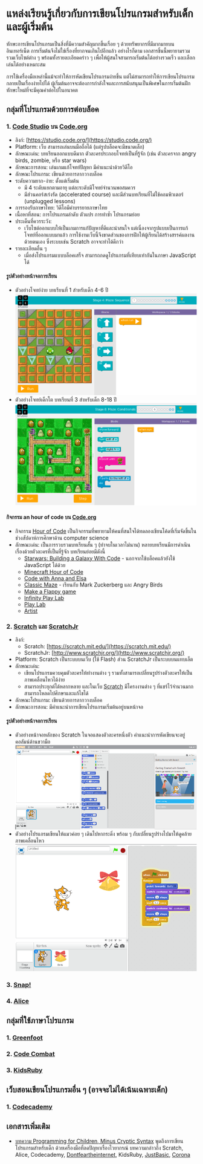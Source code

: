 # แหล่งเรียนรู้เกี่ยวกับการเขียนโปรแกรมสำหรับเด็กและผู้เริ่มต้น

ทักษะการเขียนโปรแกรมเป็นสิ่งที่มีความสำคัญมากขึ้นเรื่อย ๆ ด้วยทรัพยากรที่มีมากมายบนอินเทอร์เน็ต
การเริ่มต้นจึงไม่ใช่เรื่องที่ยากจนเกินไปอีกแล้ว อย่างไรก็ตาม เอกสารชิ้นนี้พยายามรวมรวมเว็บไซต์ต่าง ๆ
พร้อมทั้งรายละเอียดคร่าว ๆ เพื่อให้ผู้สนใจสามารถเริ่มต้นได้อย่างรวดเร็ว และเลือกเล่นได้อย่างเหมาะสม

การใช้เครื่องมือเหล่านี้แม้จะทำให้การหัดเขียนโปรแกรมง่ายขึ้น แต่ไม่สามารถทำให้การเขียนโปรแกรมกลายเป็นเรื่องง่ายไปได้ ผู้เริ่มต้นอาจจะต้องการกำลังใจและการสนับสนุนเป็นพิเศษในการเริ่มต้นฝึกทักษะใหม่ที่จะมีคุณค่าต่อไปในอนาคต

## กลุ่มที่โปรแกรมด้วยการต่อบล็อค

### 1. [Code Studio](https://studio.code.org/) บน [Code.org](http://code.org)

* ลิงก์: [https://studio.code.org/](https://studio.code.org/)
* Platform: เว็บ สามารถเล่นบนมือถือได้ (แต่รูปบล็อคจะมีขนาดเล็ก)
* ลักษณะเด่น: บทเรียนออกแบบดีมาก ตัวละครประกอบโจทย์เป็นที่รู้จัก (เช่น ตัวละครจาก angry birds, zombie, หรือ star wars)
* ลักษณะการสอน: เล่นเกมแก้โจทย์ปัญหา มีคำแนะนำด้วยวิดีโอ
* ลักษณะโปรแกรม: เขียนด้วยการลากวางบล็อค
* ระดับความยาก-ง่าย: ตั้งแต่เริ่มต้น
  * มี 4 ระดับแยกตามอายุ แต่ละระดับมีโจทย์จำนวนพอสมควร
  * มีส่วนคอร์สเร่งรัด (accelerated course) และมีส่วนบทเรียนที่ไม่ใช้คอมพิวเตอร์ (unplugged lessons)
* การรองรับภาษาไทย: วิดีโอมีคำบรรยายภาษาไทย
* เนื้อหาที่สอน: การโปรแกรมลำดับ ตัวแปร การทำซ้ำ โปรแกรมย่อย
* ประเด็นที่ควรระวัง:
  * เว็บไซต์ออกแบบให้เป็นเกมการแก้ปัญหาที่ดีและน่าสนใจ แต่เนื่องจากรูปแบบเป็นการแก้โจทย์ที่ออกแบบมาแล้ว การใช้งานเว็บนี้จึงขาดส่วนของการฝึกให้ผู้เรียนได้สร้างสรรค์ผลงานด้วยตนเอง ซึ่งระบบเช่น Scratch อาจจะทำได้ดีกว่า
* รายละเอียดอื่น ๆ
  * เมื่อส่งโปรแกรมแบบบล็อคเสร็จ สามารถกดดูโปรแกรมที่เทียบเท่ากันในภาษา JavaScript ได้

#### รูปตัวอย่างหน้าจอการเรียน
* ตัวอย่างโจทย์ง่าย บทเรียนที่ 1 สำหรับเด็ก 4-6 ปี ![ตัวอย่าง-ง่าย](images/code-studio/sample-easy.png)
* ตัวอย่างโจทย์เด็กโต บทเรียนที่ 3 สำหรับเด็ก 8-18 ปี
![ตัวอย่าง-เงื่อนไข](images/code-studio/sample-conditions.png)

#### กิจกรรม an hour of code บน [Code.org](https://code.org/learn)
* กิจกรรม [Hour of Code](https://en.wikipedia.org/wiki/Code.org#Hour_of_Code) เป็นกิจกรรมที่พยายามให้คนที่สนใจได้ทดลองเขียนโค้ดที่เริ่มจัดขึ้นในช่วงสัปดาห์การศึกษาด้าน computer science
* ลักษณะเด่น: เป็นการรวบรวมบทเรียนสั้น ๆ (ทำจบในเวลาไม่นาน) หลายบทเรียนมีการดำเนินเรื่องด้วยตัวละครที่เป็นที่รู้จัก บทเรียนย่อยมีดังนี้
  * [Starwars: Building a Galaxy With Code](https://code.org/starwars) - นอกจากใช้บล็อคแล้วยังใช้ JavaScript ได้ด้วย
  * [Minecraft Hour of Code](https://code.org/mc)
  * [Code with Anna and Elsa](https://hourofcode.com/frzn)
  * [Classic Maze](https://hourofcode.com/code) - เรียนกับ Mark Zuckerberg และ Angry Birds
  * [Make a Flappy game](https://hourofcode.com/flap)
  * [Infinity Play Lab](https://hourofcode.com/inf)
  * [Play Lab](https://hourofcode.com/lab)
  * [Artist](https://hourofcode.com/art)

### 2. [Scratch](https://scratch.mit.edu/) และ [ScratchJr](https://www.scratchjr.org/)

* ลิงก์:
  * Scratch: [https://scratch.mit.edu/](https://scratch.mit.edu/)
  * ScratchJr: [http://www.scratchjr.org/](http://www.scratchjr.org/)
* Platform: Scratch เป็นระบบบนเว็บ (ใช้ Flash)  ส่วน ScratchJr เป็นระบบบนแทบเล็ต
* ลักษณะเด่น:
  * เขียนโปรแกรมควบคุมตัวละครให้ทำงานต่าง ๆ รวมทั้งสามารถเปลี่ยนรูปร่างตัวละครให้เป็นภาพเคลื่อนไหวได้ง่าย
  * สามารถประยุกต์ได้หลากหลาย และในเว็บ [Scratch](https://scratch.mit.edu/) มีโครงงานต่าง ๆ ที่แชร์ไว้จำนวนมาก สามารถโหลดไปศึกษาและแก้ไขได้
* ลักษณะโปรแกรม: เขียนด้วยการลากวางบล็อค
* ลักษณะการสอน: มีคำแนะนำการเขียนโปรแกรมเริ่มต้นอยู่บนหน้าจอ

#### รูปตัวอย่างหน้าจอการเรียน
* ตัวอย่างหน้าจอหลักของ Scratch ในจอแสดงตัวละครหนึ่งตัว คำแนะนำการหัดเขียนจะอยู่คอลัมน์ด้านขวามือ ![ตัวอย่างหน้าจอหลัก](images/scratch/scratch-main.png)
* ตัวอย่างโปรแกรมเขียนให้แมวค่อย ๆ เดินไปหากระดิ่ง พร้อม ๆ กับเปลี่ยนรูปร่างไปมาให้ดูคล้ายภาพเคลื่อนไหว ![ตัวอย่างโปรแกรม](images/scratch/sample-script-follow-bells.png)

### 3. [Snap!](http://snap.berkeley.edu/)

### 4. [Alice](http://www.alice.org/index.php)

## กลุ่มที่ใช้ภาษาโปรแกรม

### 1. [Greenfoot](http://www.greenfoot.org/)

### 2. [Code Combat](https://codecombat.com/)

### 3. [KidsRuby](http://kidsruby.com/)

## เว็บสอนเขียนโปรแกรมอื่น ๆ (อาจจะไม่ได้เน้นเฉพาะเด็ก)

### 1. [Codecademy](https://www.codecademy.com/)

## เอกสารเพิ่มเติม

* [บทความ Programming for Children, Minus Cryptic Syntax](http://www.nytimes.com/2011/11/10/technology/personaltech/computer-programming-for-children-minus-cryptic-syntax.html?_r=4) พูดถึงการเขียนโปรแกรมสำหรับเด็ก ด้วยเครื่องมือที่ลดปัญหาเรื่องไวยากรณ์ บทความกล่าวถึง Scratch, Alice, Codecademy, [Dontfeartheinternet](http://dontfeartheinternet.com/), KidsRuby, [JustBasic](http://justbasic.com/), [Corona](https://coronalabs.com/)
